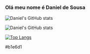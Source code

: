 <h3>Olá meu nome é Daniel de Sousa</h3>

![Daniel's GitHub stats](https://github-readme-stats.vercel.app/api?username=DanieldeSousaAlmeida&show_icons=true&theme=nord&title_color=#b1e6d1&font_volor=#b1e6d1)

![Daniel's GitHub stats](https://github-readme-stats.vercel.app/api?username=DanieldeSousaAlmeida&show_icons=true&theme=holi)

[![Top Langs](https://github-readme-stats.vercel.app/api/top-langs/?username=DanieldeSousaAlmeida)](https://github.com/DanieldeSousaAlmeida/github-readme-stats)

#b1e6d1

<!---
DanieldeSousaAlmeida/DanieldeSousaAlmeida is a ✨ special ✨ repository because its `README.md` (this file) appears on your GitHub profile.
You can click the Preview link to take a look at your changes.
--->
